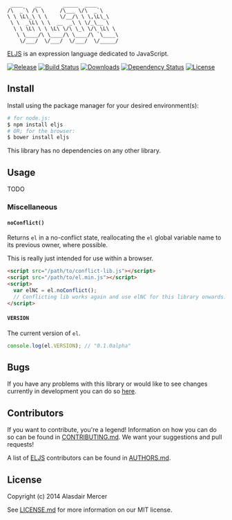      ____    __       _____  ____
    /\  _`\ /\ \     /\___ \/\  _`\
    \ \ \L\_\ \ \    \/__/\ \ \,\L\_\
     \ \  _\L\ \ \  __  _\ \ \/_\__ \
      \ \ \L\ \ \ \L\ \/\ \_\ \/\ \L\ \
       \ \____/\ \____/\ \____/\ `\____\
        \/___/  \/___/  \/___/  \/_____/

[ELJS][0] is an expression language dedicated to JavaScript.

[![Release](http://img.shields.io/github/release/neocotic/ELJS.svg?style=flat)][1]
[![Build Status](http://img.shields.io/travis/neocotic/ELJS/develop.svg?style=flat)][3]
[![Downloads](http://img.shields.io/npm/dm/eljs.svg?style=flat)][2]
[![Dependency Status](http://img.shields.io/gemnasium/neocotic/ELJS.svg?style=flat)][4]
[![License](http://img.shields.io/npm/l/eljs.svg?style=flat)][8]

## Install

Install using the package manager for your desired environment(s):

``` bash
# for node.js:
$ npm install eljs
# OR; for the browser:
$ bower install eljs
```

This library has no dependencies on any other library.

## Usage

TODO

### Miscellaneous

#### `noConflict()`
Returns `el` in a no-conflict state, reallocating the `el` global variable name to its previous owner, where possible.

This is really just intended for use within a browser.

``` html
<script src="/path/to/conflict-lib.js"></script>
<script src="/path/to/el.min.js"></script>
<script>
  var elNC = el.noConflict();
  // Conflicting lib works again and use elNC for this library onwards...
</script>
```

#### `VERSION`
The current version of `el`.

``` javascript
console.log(el.VERSION); // "0.1.0alpha"
```

## Bugs

If you have any problems with this library or would like to see changes currently in development you can do so
[here][5].

## Contributors

If you want to contribute, you're a legend! Information on how you can do so can be found in [CONTRIBUTING.md][7]. We
want your suggestions and pull requests!

A list of [ELJS][0] contributors can be found in [AUTHORS.md][6].

## License

Copyright (c) 2014 Alasdair Mercer

See [LICENSE.md][8] for more information on our MIT license.

[0]: http://neocotic.com/ELJS
[1]: https://github.com/neocotic/ELJS
[2]: http://npmjs.org/package/eljs
[3]: https://travis-ci.org/neocotic/ELJS
[4]: https://gemnasium.com/neocotic/ELJS
[5]: https://github.com/neocotic/ELJS/issues
[6]: https://github.com/neocotic/ELJS/blob/master/AUTHORS.md
[7]: https://github.com/neocotic/ELJS/blob/master/CONTRIBUTING.md
[8]: https://github.com/neocotic/ELJS/blob/master/LICENSE.md